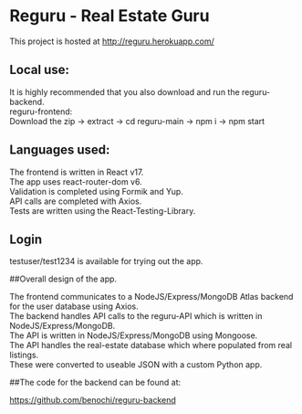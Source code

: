 # Reguru - Real Estate Guru

This project is hosted at http://reguru.herokuapp.com/

## Local use:
It is highly recommended that you also download and run the reguru-backend.  
reguru-frontend:  
Download the zip -> extract -> cd reguru-main -> npm i -> npm start  

## Languages used:

The frontend is written in React v17.  
The app uses react-router-dom v6.  
Validation is completed using Formik and Yup.  
API calls are completed with Axios.  
Tests are written using the React-Testing-Library.  

## Login

testuser/test1234 is available for trying out the app. 

##Overall design of the app.

The frontend communicates to a NodeJS/Express/MongoDB Atlas backend for the user database using Axios.  
The backend handles API calls to the reguru-API which is written in NodeJS/Express/MongoDB.  
The API is written in NodeJS/Express/MongoDB using Mongoose.  
The API handles the real-estate database which where populated from real listings.  
These were converted to useable JSON with a custom Python app. 


##The code for the backend can be found at:

https://github.com/benochi/reguru-backend

